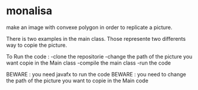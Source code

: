 # monalisa
make an image with convexe polygon in order to replicate a picture. 

There is two examples in the main class. Those represente two differents way to copie the picture.

To Run the code :
-clone the repositorie 
-change the path of the picture you want copie in the Main class
-compile the main class
-run the code

BEWARE : you need javafx to run the code
BEWARE : you need to change the path of the picture you want to copie in the Main code
